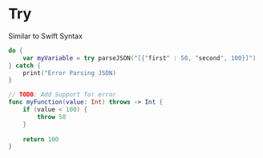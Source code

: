 # Try

Similar to Swift Syntax

```swift
do {
    var myVariable = try parseJSON("[{"first" : 50, "second", 100}]")
} catch {
    print("Error Parsing JSON)
}
```

```swift
// TODO: Add Support for error
func myFunction(value: Int) throws -> Int {
    if (value < 100) {
        throw 50
    }
    
    return 100
}
```